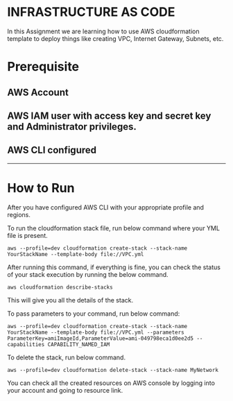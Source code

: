 # INFRASTRUCTURE AS CODE
In this Assignment we are learning how to use AWS cloudformation template to deploy things like creating VPC, Internet Gateway, Subnets, etc.

# Prerequisite
## AWS Account
## AWS IAM user with access key and secret key and Administrator privileges.
## AWS CLI configured


-----
# How to Run
After you have configured AWS CLI with your appropriate profile and regions.

To run the cloudformation stack file, run below command where your YML file is present.
````
aws --profile=dev cloudformation create-stack --stack-name YourStackName --template-body file://VPC.yml
````
After running this command, if everything is fine, you can check the status of your stack execution by running the below command.
````
aws cloudformation describe-stacks
````
This will give you all the details of the stack.

To pass parameters to your command, run below command:
````
aws --profile=dev cloudformation create-stack --stack-name YourStackName --template-body file://VPC.yml --parameters ParameterKey=amiImageId,ParameterValue=ami-049798eca1d0ee2d5 --capabilities CAPABILITY_NAMED_IAM 
````

To delete the stack, run below command.
````
aws --profile=dev cloudformation delete-stack --stack-name MyNetwork 
````

You can check all the created resources on AWS console by logging into your account and going to resource link.



